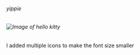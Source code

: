 ###### yippie


###### ![Image of hello kitty](https://www.bing.com/th/id/OIP.-q-E-QFL21crfxivay7y1AHaHa?w=183&h=211&c=8&rs=1&qlt=90&o=6&dpr=1.5&pid=3.1&rm=2)



I added multiple icons to make the font size smaller


